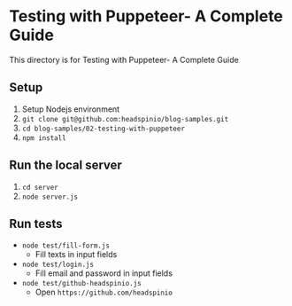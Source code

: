 # Testing with Puppeteer- A Complete Guide

This directory is for Testing with Puppeteer- A Complete Guide

## Setup

1. Setup Nodejs environment
2. `git clone git@github.com:headspinio/blog-samples.git`
3. `cd blog-samples/02-testing-with-puppeteer`
4. `npm install`

## Run the local server

1. `cd server`
2. `node server.js`

## Run tests

- `node test/fill-form.js`
    - Fill texts in input fields
- `node test/login.js`
    - Fill email and password in input fields
- `node test/github-headspinio.js`
    - Open `https://github.com/headspinio`
